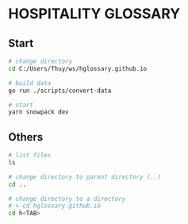 # HOSPITALITY GLOSSARY

## Start

```bash
# change directory
cd C:/Users/Thuy/ws/hglossary.github.io

# build data
go run ./scripts/convert-data

# start
yarn snowpack dev
```

## Others

```bash
# list files
ls

# change directory to parent directory (..)
cd ..

# change directory to a directory
#-> cd hglossary.github.io
cd h<TAB>
```

